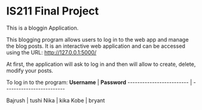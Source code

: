 # IS211 Final Project

This is a bloggin Application.

This blogging program allows users to log in to the web app and manage the blog posts.
It is an interactive web application and can be accessed using the URL: http://127.0.0.1:5000/

At first, the application will ask to log in and then will allow to create, delete, modify your posts.

To log in to the program:
**Username**  | **Password**
------------------------- | -------------------------

Bajrush    |    tushi
Nika    |    kika
Kobe   |   bryant
